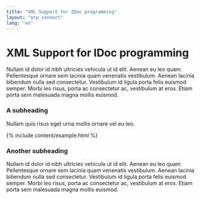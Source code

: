 ```yaml
---
title: "XML Support for IDoc programming"
layout: "erp_connect"
lang: "en"
---
```


# XML Support for IDoc programming

Nullam id dolor id nibh ultricies vehicula ut id elit. Aenean eu leo quam. Pellentesque ornare sem lacinia quam venenatis vestibulum. Aenean lacinia bibendum nulla sed consectetur. Vestibulum id ligula porta felis euismod semper. Morbi leo risus, porta ac consectetur ac, vestibulum at eros. Etiam porta sem malesuada magna mollis euismod.

### A subheading

Nullam quis risus eget urna mollis ornare vel eu leo.

{% include content/example.html %}

### Another subheading

Nullam id dolor id nibh ultricies vehicula ut id elit. Aenean eu leo quam. Pellentesque ornare sem lacinia quam venenatis vestibulum. Aenean lacinia bibendum nulla sed consectetur. Vestibulum id ligula porta felis euismod semper. Morbi leo risus, porta ac consectetur ac, vestibulum at eros. Etiam porta sem malesuada magna mollis euismod.
